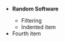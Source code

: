 <ul>
  <li><b>Random Software</b></li>
    <ul>
      <li>Filtering</li>
      <li>Indented item</li>
    </ul>
  </li>
  <li>Fourth item</li>
</ul>
